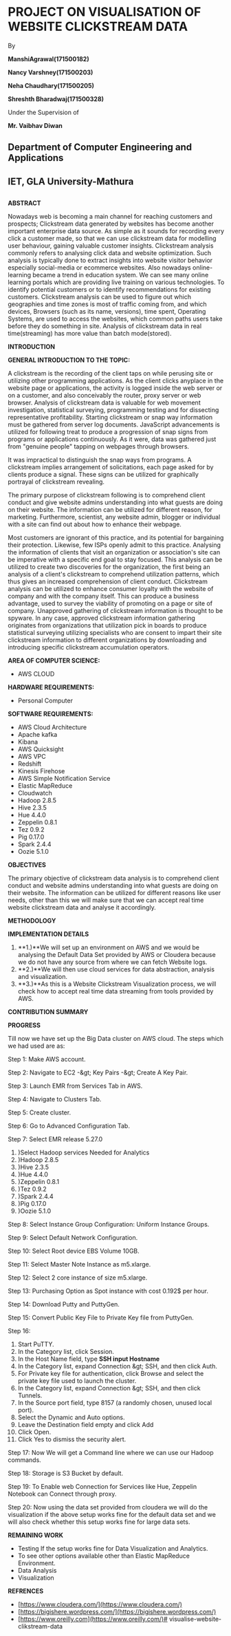 
                                                    



# PROJECT ON VISUALISATION OF WEBSITE CLICKSTREAM DATA

By

**ManshiAgrawal(171500182)**

**Nancy Varshney(171500203)**

**Neha Chaudhary(171500205)**

**Shreshth Bharadwaj(171500328)**

Under the Supervision of

**Mr. Vaibhav Diwan**

 
## Department of Computer Engineering and Applications

## IET, GLA University-Mathura

##

##

##

**ABSTRACT**

Nowadays web is becoming a main channel for reaching customers and prospects; Clickstream data generated by websites has become another important enterprise data source. As simple as it sounds for recording every click a customer made, so that we can use clickstream data for modelling user behaviour, gaining valuable customer insights. Clickstream analysis commonly refers to analysing click data and website optimization. Such analysis is typically done to extract insights into website visitor behavior especially social-media or ecommerce websites. Also nowadays online-learning became a trend in education system. We can see many online learning portals which are providing live training on various technologies. To identify potential customers or to identify recommendations for existing customers. Clickstream analysis can be used to figure out which geographies and time zones is most of traffic coming from, and which devices, Browsers (such as its name, versions), time spent, Operating Systems, are used to access the websites, which common paths users take before they do something in site. Analysis of clickstream data in real time(streaming) has more value than batch mode(stored).

**INTRODUCTION**

**GENERAL INTRODUCTION TO THE TOPIC:**

A clickstream is the recording of the client taps on while perusing site or utilizing other programming applications. As the client clicks anyplace in the website page or applications, the activity is logged inside the web server or on a customer, and also conceivably the router, proxy server or web browser. Analysis of clickstream data is valuable for web movement investigation, statistical surveying, programming testing and for dissecting representative profitability. Starting clickstream or snap way information must be gathered from server log documents. JavaScript advancements is utilized for following treat to produce a progression of snap signs from programs or applications continuously. As it were, data was gathered just from &quot;genuine people&quot; tapping on webpages through browsers.

It was impractical to distinguish the snap ways from programs. A clickstream implies arrangement of solicitations, each page asked for by clients produce a signal. These signs can be utilized for graphically portrayal of clickstream revealing.

The primary purpose of clickstream following is to comprehend client conduct and give website admins understanding into what guests are doing on their website. The information can be utilized for different reason, for marketing. Furthermore, scientist, any website admin, blogger or individual with a site can find out about how to enhance their webpage.

Most customers are ignorant of this practice, and its potential for bargaining their protection. Likewise, few ISPs openly admit to this practice. Analysing the information of clients that visit an organization or association&#39;s site can be imperative with a specific end goal to stay focused. This analysis can be utilized to create two discoveries for the organization, the first being an analysis of a client&#39;s clickstream to comprehend utilization patterns, which thus gives an increased comprehension of client conduct. Clickstream analysis can be utilized to enhance consumer loyalty with the website of company and with the company itself. This can produce a business advantage, used to survey the viability of promoting on a page or site of company. Unapproved gathering of clickstream information is thought to be spyware. In any case, approved clickstream information gathering originates from organizations that utilization pick in boards to produce statistical surveying utilizing specialists who are consent to impart their site clickstream information to different organizations by downloading and introducing specific clickstream accumulation operators.

**AREA OF COMPUTER SCIENCE:**

- AWS CLOUD

**HARDWARE REQUIREMENTS:**

- Personal Computer

**SOFTWARE  REQUIREMENTS:**

- AWS Cloud Architecture
- Apache kafka
- Kibana
- AWS Quicksight
- AWS VPC
- Redshift
- Kinesis Firehose
- AWS Simple Notification Service
- Elastic MapReduce
- Cloudwatch
- Hadoop 2.8.5
- Hive 2.3.5
- Hue 4.4.0
- Zeppelin 0.8.1
- Tez 0.9.2
- Pig 0.17.0
- Spark 2.4.4
- Oozie 5.1.0





**OBJECTIVES**

The primary objective of clickstream data analysis is to comprehend client conduct and website admins understanding into what guests are doing on their website. The information can be utilized for different reasons like user needs, other than this we will make sure that we can accept real time website clickstream data and analyse it accordingly.

**METHODOLOGY**

 

**IMPLEMENTATION  DETAILS**

1. **1.)**We will set up an environment on AWS and we would be analysing the Default Data Set provided by AWS or Cloudera because we do not have any source from where we can fetch Website logs.
2. **2.)**We will then use cloud services for data abstraction, analysis and visualization.
3. **3.)**As this is a Website Clickstream Visualization process, we will check how to accept real time data streaming from tools provided by AWS.





**CONTRIBUTION  SUMMARY**





**PROGRESS**

Till now we have set up the Big Data cluster on AWS cloud. The steps which we had used are as:

Step 1: Make AWS account.

Step 2: Navigate to EC2 -\&gt; Key Pairs -\&gt; Create A Key Pair.

Step 3: Launch EMR from Services Tab in AWS.

Step 4: Navigate to Clusters Tab.

Step 5: Create cluster.

Step 6: Go to Advanced Configuration Tab.

Step 7: Select EMR release 5.27.0

1. )Select Hadoop services Needed for Analytics
2. )Hadoop 2.8.5
3. )Hive 2.3.5
4. )Hue 4.4.0
5. )Zeppelin 0.8.1
6. )Tez 0.9.2
7. )Spark 2.4.4
8. )Pig 0.17.0
9. )Oozie 5.1.0

Step 8: Select Instance Group Configuration: Uniform Instance Groups.

Step 9: Select Default Network Configuration.

Step 10: Select Root device EBS Volume 10GB.

Step 11: Select Master Note Instance as m5.xlarge.

Step 12: Select 2 core instance of size m5.xlarge.

Step 13: Purchasing Option as Spot instance with cost 0.192$ per hour.

Step 14: Download Putty and PuttyGen.

Step 15: Convert Public Key File to Private Key file from PuttyGen.

Step 16:

1. Start PuTTY.
2. In the Category list, click Session.
3. In the Host Name field, type  **SSH input Hostname**
4. In the Category list, expand Connection \&gt; SSH, and then click Auth.
5. For Private key file for authentication, click Browse and select the private key file used to launch the cluster.
6. In the Category list, expand Connection \&gt; SSH, and then click Tunnels.
7. In the Source port field, type 8157 (a randomly chosen, unused local port).
8. Select the Dynamic and Auto options.
9. Leave the Destination field empty and click Add
10. Click Open.
11. Click Yes to dismiss the security alert.

Step 17: Now We will get a Command line where we can use our Hadoop commands.

Step 18: Storage is S3 Bucket by default.

Step 19: To Enable web Connection for Services like Hue, Zeppelin Notebook can Connect through proxy.

Step 20: Now using the data set provided from cloudera we will do the visualization if the above setup works fine for the default data set and we will also check whether this setup works fine for large data sets.



**REMAINING WORK**

- Testing If the setup works fine for Data Visualization and Analytics.
- To see other options available other than Elastic MapReduce Environment.
- Data Analysis
- Visualization

**REFRENCES**

- [https://www.cloudera.com/](https://www.cloudera.com/)
- [https://bigishere.wordpress.com/](https://bigishere.wordpress.com/)
- [https://www.oreilly.com](https://www.oreilly.com/)# visualise-website-clikstream-data
